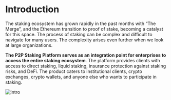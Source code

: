 # Introduction

The staking ecosystem has grown rapidly in the past months with “The Merge”, and the Ethereum transition to proof of stake, becoming a catalyst for this space. The process of staking can be complex and difficult to navigate for many users. The complexity arises even further when we look at large organizations.

**The P2P Staking Platform serves as an integration point for enterprises to access the entire staking ecosystem**. The platform provides clients with access to direct staking, liquid staking, insurance protection against staking risks, and DeFi. The product caters to institutional clients, crypto exchanges, crypto wallets, and anyone else who wants to participate in staking.

![intro](/intro1.png)